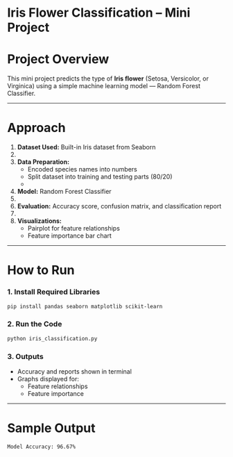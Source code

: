 # Iris Flower Classification – Mini Project

# Project Overview
This mini project predicts the type of **Iris flower** (Setosa, Versicolor, or Virginica) using a simple machine learning model — Random Forest Classifier.

---

# Approach
1. **Dataset Used:** Built-in Iris dataset from Seaborn
2. 
3. **Data Preparation:**
   - Encoded species names into numbers
   - Split dataset into training and testing parts (80/20)
   - 
4. **Model:** Random Forest Classifier
5. 
6. **Evaluation:** Accuracy score, confusion matrix, and classification report
7. 
8. **Visualizations:**
   - Pairplot for feature relationships  
   - Feature importance bar chart

---

# How to Run

### 1. Install Required Libraries
```bash
pip install pandas seaborn matplotlib scikit-learn
```

### 2. Run the Code
```bash
python iris_classification.py
```

### 3. Outputs
- Accuracy and reports shown in terminal  
- Graphs displayed for:
  - Feature relationships  
  - Feature importance  

---

# Sample Output
```
Model Accuracy: 96.67%
```
